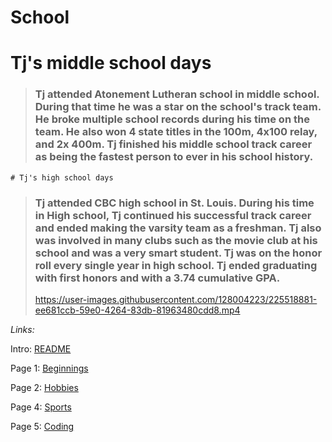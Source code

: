 # School

# Tj's  middle school days

> ### Tj attended Atonement Lutheran school in middle school. During that time he was a star on the school's track team. He broke multiple school records during his time on the team. He also won 4 state titles in the 100m, 4x100 relay, and 2x 400m. Tj finished his middle school track career as being the fastest person to ever in his school history.
```
# Tj's high school days
```
> ### Tj attended CBC high school in St. Louis. During his time in High school, Tj continued his successful track career and ended making the varsity team as a freshman. Tj also was involved in many clubs such as the movie club at his school and was a very smart student. Tj was on the honor roll every single year in high school. Tj ended graduating with first honors and with a 3.74 cumulative GPA.
> https://user-images.githubusercontent.com/128004223/225518881-ee681ccb-59e0-4264-83db-81963480cdd8.mp4

_Links:_

Intro: [README](README.md)

Page 1: [Beginnings](Beginnings.md)

Page 2: [Hobbies](Hobbies.md) 

Page 4: [Sports](Sports.md)

Page 5: [Coding](Coding.md)
